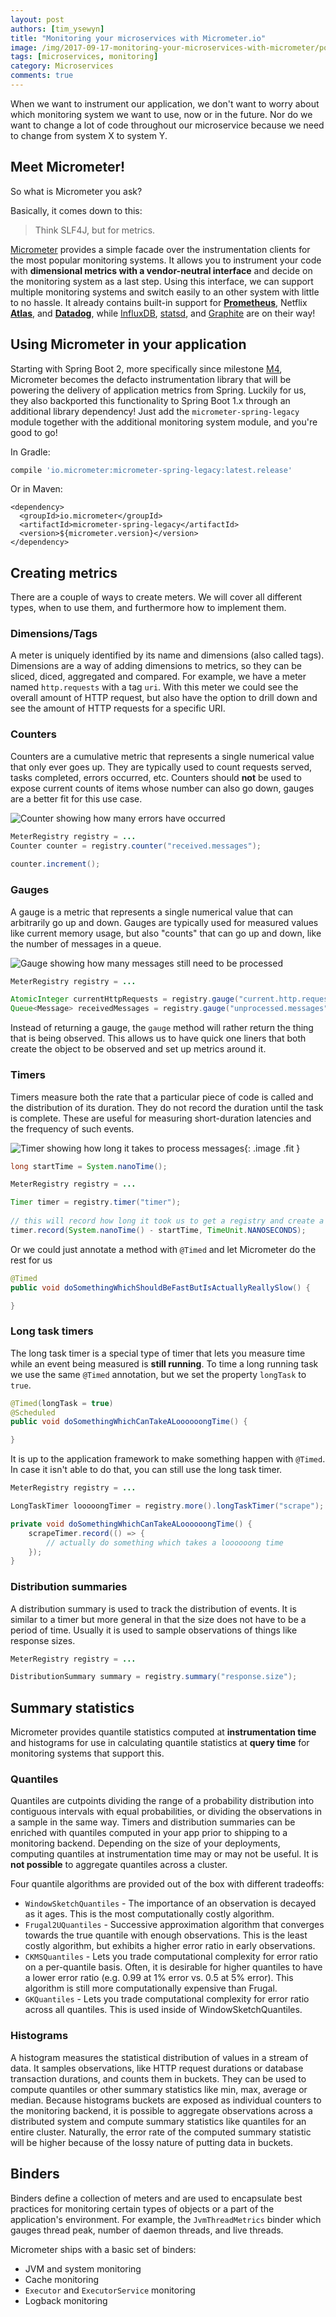 ```yaml
---
layout: post
authors: [tim_ysewyn]
title: "Monitoring your microservices with Micrometer.io"
image: /img/2017-09-17-monitoring-your-microservices-with-micrometer/post-image.jpg
tags: [microservices, monitoring]
category: Microservices
comments: true
---
```


When we want to instrument our application, we don't want to worry about which monitoring system we want to use, now or in the future.
Nor do we want to change a lot of code throughout our microservice because we need to change from system X to system Y.

## Meet Micrometer!

So what is Micrometer you ask?

Basically, it comes down to this:
> Think SLF4J, but for metrics.

<a href="https://micrometer.io" target="_blank">Micrometer</a> provides a simple facade over the instrumentation clients for the most popular monitoring systems.
It allows you to instrument your code with **dimensional metrics with a vendor-neutral interface** and decide on the monitoring system as a last step.
Using this interface, we can support multiple monitoring systems and switch easily to an other system with little to no hassle.
It already contains built-in support for <a href="https://prometheus.io" target="_blank">**Prometheus**</a>, Netflix <a href="https://github.com/Netflix/atlas" target="_blank">**Atlas**</a>, and <a href="https://www.datadoghq.com" target="_blank">**Datadog**</a>, while <a href="https://www.influxdata.com" target="_blank">InfluxDB</a>, <a href="https://github.com/etsy/statsd" target="_blank">statsd</a>, and <a href="https://graphiteapp.org" target="_blank">Graphite</a> are on their way!


## Using Micrometer in your application

Starting with Spring Boot 2, more specifically since milestone <a href="https://spring.io/blog/2017/09/15/spring-boot-2-0-0-m4-available-now" target="_blank">M4</a>, Micrometer becomes the defacto instrumentation library that will be powering the delivery of application metrics from Spring.
Luckily for us, they also backported this functionality to Spring Boot 1.x through an additional library dependency!
Just add the `micrometer-spring-legacy` module together with the additional monitoring system module, and you're good to go!

In Gradle:

``` gradle
compile 'io.micrometer:micrometer-spring-legacy:latest.release'
```

Or in Maven:

``` maven
<dependency>
  <groupId>io.micrometer</groupId>
  <artifactId>micrometer-spring-legacy</artifactId>
  <version>${micrometer.version}</version>
</dependency>
```

## Creating metrics

There are a couple of ways to create meters.
We will cover all different types, when to use them, and furthermore how to implement them.

### Dimensions/Tags

A meter is uniquely identified by its name and dimensions (also called tags).
Dimensions are a way of adding dimensions to metrics, so they can be sliced, diced, aggregated and compared.
For example, we have a meter named `http.requests` with a tag `uri`.
With this meter we could see the overall amount of HTTP request, but also have the option to drill down and see the amount of HTTP requests for a specific URI.

### Counters

Counters are a cumulative metric that represents a single numerical value that only ever goes up.
They are typically used to count requests served, tasks completed, errors occurred, etc.
Counters should **not** be used to expose current counts of items whose number can also go down, gauges are a better fit for this use case.

<div class="row">
  <div class="4u -4u 6u(small) -3u(small) 8u(xsmall) -2u(xsmall)">
    <img class="image fit" alt="Counter showing how many errors have occurred" src="/img/2017-09-17-monitoring-your-microservices-with-micrometer/counter.png">
  </div>
</div>

``` java
MeterRegistry registry = ...
Counter counter = registry.counter("received.messages");
    
counter.increment();
```

### Gauges

A gauge is a metric that represents a single numerical value that can arbitrarily go up and down.
Gauges are typically used for measured values like current memory usage, but also "counts" that can go up and down, like the number of messages in a queue.

<div class="row">
  <div class="6u -3u 8u(small) -2u(small) 12u(xsmall)">
    <img class="image fit" alt="Gauge showing how many messages still need to be processed" src="/img/2017-09-17-monitoring-your-microservices-with-micrometer/gauge.png">
  </div>
</div>

``` java
MeterRegistry registry = ...

AtomicInteger currentHttpRequests = registry.gauge("current.http.requests", new AtomicInteger(0));
Queue<Message> receivedMessages = registry.gauge("unprocessed.messages", new ConcurrentLinkedQueue<>(), ConcurrentLinkedQueue::size);
```

Instead of returning a gauge, the `gauge` method will rather return the thing that is being observed.
This allows us to have quick one liners that both create the object to be observed and set up metrics around it.

### Timers

Timers measure both the rate that a particular piece of code is called and the distribution of its duration.
They do not record the duration until the task is complete.
These are useful for measuring short-duration latencies and the frequency of such events.

![Timer showing how long it takes to process messages](/img/2017-09-17-monitoring-your-microservices-with-micrometer/timer.png){: .image .fit }

``` java
long startTime = System.nanoTime();

MeterRegistry registry = ...

Timer timer = registry.timer("timer");
    
// this will record how long it took us to get a registry and create a new timer
timer.record(System.nanoTime() - startTime, TimeUnit.NANOSECONDS);
```

Or we could just annotate a method with `@Timed` and let Micrometer do the rest for us

``` java
@Timed
public void doSomethingWhichShouldBeFastButIsActuallyReallySlow() {

}
```

### Long task timers

The long task timer is a special type of timer that lets you measure time while an event being measured is **still running**.
To time a long running task we use the same `@Timed` annotation, but we set the property `longTask` to `true`.

``` java
@Timed(longTask = true)
@Scheduled
public void doSomethingWhichCanTakeALoooooongTime() {

}
```

It is up to the application framework to make something happen with `@Timed`.
In case it isn't able to do that, you can still use the long task timer.

``` java
MeterRegistry registry = ...

LongTaskTimer looooongTimer = registry.more().longTaskTimer("scrape");

private void doSomethingWhichCanTakeALoooooongTime() {
    scrapeTimer.record(() => {
        // actually do something which takes a loooooong time
    });
}
```

### Distribution summaries

A distribution summary is used to track the distribution of events.
It is similar to a timer but more general in that the size does not have to be a period of time.
Usually it is used to sample observations of things like response sizes.

``` java
MeterRegistry registry = ...

DistributionSummary summary = registry.summary("response.size");
```

## Summary statistics

Micrometer provides quantile statistics computed at **instrumentation time** and histograms for use in calculating quantile statistics at **query time** for monitoring systems that support this.

### Quantiles

Quantiles are cutpoints dividing the range of a probability distribution into contiguous intervals with equal probabilities, or dividing the observations in a sample in the same way.
Timers and distribution summaries can be enriched with quantiles computed in your app prior to shipping to a monitoring backend.
Depending on the size of your deployments, computing quantiles at instrumentation time may or may not be useful.
It is **not possible** to aggregate quantiles across a cluster.

Four quantile algorithms are provided out of the box with different tradeoffs:

- `WindowSketchQuantiles` - The importance of an observation is decayed as it ages.
This is the most computationally costly algorithm.
- `Frugal2UQuantiles` - Successive approximation algorithm that converges towards the true quantile with enough observations.
This is the least costly algorithm, but exhibits a higher error ratio in early observations.
- `CKMSQuantiles` - Lets you trade computational complexity for error ratio on a per-quantile basis.
Often, it is desirable for higher quantiles to have a lower error ratio (e.g. 0.99 at 1% error vs. 0.5 at 5% error).
This algorithm is still more computationally expensive than Frugal.
- `GKQuantiles` - Lets you trade computational complexity for error ratio across all quantiles.
This is used inside of WindowSketchQuantiles.

### Histograms

A histogram measures the statistical distribution of values in a stream of data.
It samples observations, like HTTP request durations or database transaction durations, and counts them in buckets.
They can be used to compute quantiles or other summary statistics like min, max, average or median.
Because histograms buckets are exposed as individual counters to the monitoring backend, it is possible to aggregate observations across a distributed system and compute summary statistics like quantiles for an entire cluster.
Naturally, the error rate of the computed summary statistic will be higher because of the lossy nature of putting data in buckets.

## Binders

Binders define a collection of meters and are used to encapsulate best practices for monitoring certain types of objects or a part of the application's environment.
For example, the `JvmThreadMetrics` binder which gauges thread peak, number of daemon threads, and live threads.

Micrometer ships with a basic set of binders:
- JVM and system monitoring
- Cache monitoring
- `Executor` and `ExecutorService` monitoring
- Logback monitoring